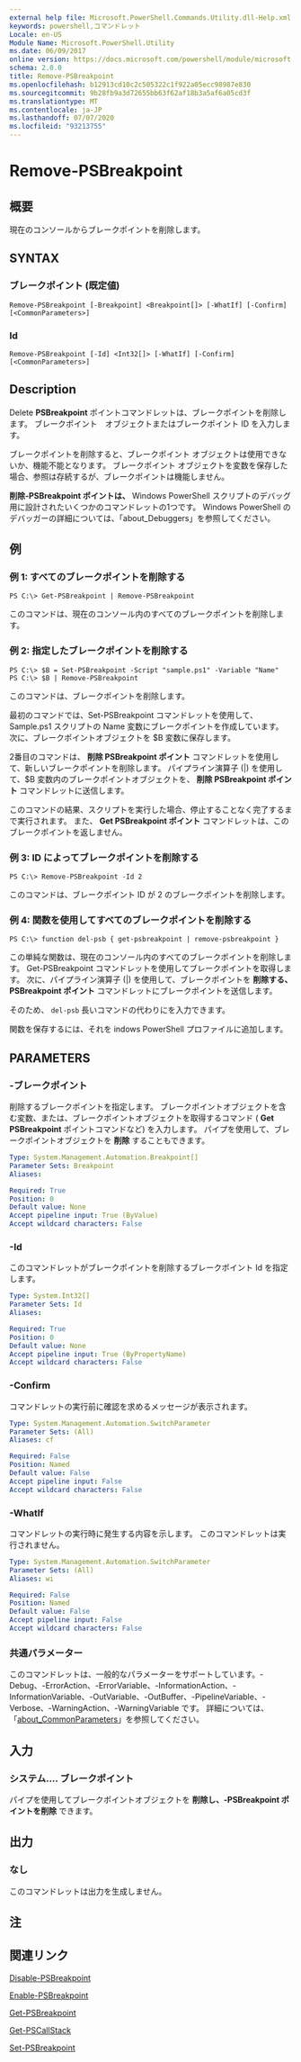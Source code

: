 ```yaml
---
external help file: Microsoft.PowerShell.Commands.Utility.dll-Help.xml
keywords: powershell,コマンドレット
Locale: en-US
Module Name: Microsoft.PowerShell.Utility
ms.date: 06/09/2017
online version: https://docs.microsoft.com/powershell/module/microsoft.powershell.utility/remove-psbreakpoint?view=powershell-5.1&WT.mc_id=ps-gethelp
schema: 2.0.0
title: Remove-PSBreakpoint
ms.openlocfilehash: b12913cd10c2c505322c1f922a05ecc98987e830
ms.sourcegitcommit: 9b28fb9a3d72655bb63f62af18b3a5af6a05cd3f
ms.translationtype: MT
ms.contentlocale: ja-JP
ms.lasthandoff: 07/07/2020
ms.locfileid: "93213755"
---
```

# Remove-PSBreakpoint

## 概要
現在のコンソールからブレークポイントを削除します。

## SYNTAX

### ブレークポイント (既定値)

```
Remove-PSBreakpoint [-Breakpoint] <Breakpoint[]> [-WhatIf] [-Confirm] [<CommonParameters>]
```

### Id

```
Remove-PSBreakpoint [-Id] <Int32[]> [-WhatIf] [-Confirm] [<CommonParameters>]
```

## Description
Delete **PSBreakpoint** ポイントコマンドレットは、ブレークポイントを削除します。
ブレークポイント　オブジェクトまたはブレークポイント ID を入力します。

ブレークポイントを削除すると、ブレークポイント オブジェクトは使用できないか、機能不能となります。
ブレークポイント オブジェクトを変数を保存した場合、参照は存続するが、ブレークポイントは機能しません。

**削除-PSBreakpoint ポイントは、** Windows PowerShell スクリプトのデバッグ用に設計されたいくつかのコマンドレットの1つです。
Windows PowerShell のデバッガーの詳細については、「about_Debuggers」を参照してください。

## 例

### 例 1: すべてのブレークポイントを削除する

```
PS C:\> Get-PSBreakpoint | Remove-PSBreakpoint
```

このコマンドは、現在のコンソール内のすべてのブレークポイントを削除します。

### 例 2: 指定したブレークポイントを削除する

```
PS C:\> $B = Set-PSBreakpoint -Script "sample.ps1" -Variable "Name"
PS C:\> $B | Remove-PSBreakpoint
```

このコマンドは、ブレークポイントを削除します。

最初のコマンドでは、Set-PSBreakpoint コマンドレットを使用して、Sample.ps1 スクリプトの Name 変数にブレークポイントを作成しています。
次に、ブレークポイントオブジェクトを $B 変数に保存します。

2番目のコマンドは、 **削除 PSBreakpoint ポイント** コマンドレットを使用して、新しいブレークポイントを削除します。
パイプライン演算子 (|) を使用して、$B 変数内のブレークポイントオブジェクトを、 **削除 PSBreakpoint ポイント** コマンドレットに送信します。

このコマンドの結果、スクリプトを実行した場合、停止することなく完了するまで実行されます。
また、 **Get PSBreakpoint ポイント** コマンドレットは、このブレークポイントを返しません。

### 例 3: ID によってブレークポイントを削除する

```
PS C:\> Remove-PSBreakpoint -Id 2
```

このコマンドは、ブレークポイント ID が 2 のブレークポイントを削除します。

### 例 4: 関数を使用してすべてのブレークポイントを削除する

```
PS C:\> function del-psb { get-psbreakpoint | remove-psbreakpoint }
```

この単純な関数は、現在のコンソール内のすべてのブレークポイントを削除します。
Get-PSBreakpoint コマンドレットを使用してブレークポイントを取得します。
次に、パイプライン演算子 (|) を使用して、ブレークポイントを **削除する、PSBreakpoint ポイント** コマンドレットにブレークポイントを送信します。

そのため、 `del-psb` 長いコマンドの代わりにを入力できます。

関数を保存するには、それを indows PowerShell プロファイルに追加します。

## PARAMETERS

### -ブレークポイント
削除するブレークポイントを指定します。
ブレークポイントオブジェクトを含む変数、または、ブレークポイントオブジェクトを取得するコマンド ( **Get PSBreakpoint** ポイントコマンドなど) を入力します。
パイプを使用して、ブレークポイントオブジェクトを **削除** することもできます。

```yaml
Type: System.Management.Automation.Breakpoint[]
Parameter Sets: Breakpoint
Aliases:

Required: True
Position: 0
Default value: None
Accept pipeline input: True (ByValue)
Accept wildcard characters: False
```

### -Id
このコマンドレットがブレークポイントを削除するブレークポイント Id を指定します。

```yaml
Type: System.Int32[]
Parameter Sets: Id
Aliases:

Required: True
Position: 0
Default value: None
Accept pipeline input: True (ByPropertyName)
Accept wildcard characters: False
```

### -Confirm
コマンドレットの実行前に確認を求めるメッセージが表示されます。

```yaml
Type: System.Management.Automation.SwitchParameter
Parameter Sets: (All)
Aliases: cf

Required: False
Position: Named
Default value: False
Accept pipeline input: False
Accept wildcard characters: False
```

### -WhatIf
コマンドレットの実行時に発生する内容を示します。
このコマンドレットは実行されません。

```yaml
Type: System.Management.Automation.SwitchParameter
Parameter Sets: (All)
Aliases: wi

Required: False
Position: Named
Default value: False
Accept pipeline input: False
Accept wildcard characters: False
```

### 共通パラメーター
このコマンドレットは、一般的なパラメーターをサポートしています。-Debug、-ErrorAction、-ErrorVariable、-InformationAction、-InformationVariable、-OutVariable、-OutBuffer、-PipelineVariable、-Verbose、-WarningAction、-WarningVariable です。 詳細については、「[about_CommonParameters](https://go.microsoft.com/fwlink/?LinkID=113216)」を参照してください。

## 入力

### システム.... ブレークポイント
パイプを使用してブレークポイントオブジェクトを **削除し、-PSBreakpoint ポイントを削除** できます。

## 出力

### なし
このコマンドレットは出力を生成しません。

## 注

## 関連リンク

[Disable-PSBreakpoint](Disable-PSBreakpoint.md)

[Enable-PSBreakpoint](Enable-PSBreakpoint.md)

[Get-PSBreakpoint](Get-PSBreakpoint.md)

[Get-PSCallStack](Get-PSCallStack.md)

[Set-PSBreakpoint](Set-PSBreakpoint.md)
